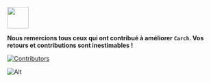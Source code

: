 <img src="https://cdn-icons-png.flaticon.com/128/4587/4587595.png" width="50" />

**Nous remercions tous ceux qui ont contribué à améliorer `Carch`. Vos retours et contributions sont inestimables !**

[![Contributors](https://contrib.rocks/image?repo=harilvfs/carch)](https://github.com/harilvfs/carch/graphs/contributors)

![Alt](https://repobeats.axiom.co/api/embed/4d5c2488d768e7beee43c843c179917fe2a2bca1.svg)